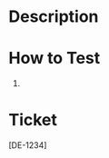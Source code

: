# Description

# How to Test

1.

# Ticket

<!---
Mention your ticket in `[]` (e.g. [INFRA-1234]) and it will auto-expand to a JIRA link.
-->

[DE-1234]
